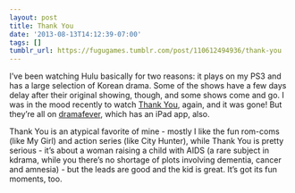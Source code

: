 ```yaml
---
layout: post
title: Thank You
date: '2013-08-13T14:12:39-07:00'
tags: []
tumblr_url: https://fugugames.tumblr.com/post/110612494936/thank-you
---
```

I’ve been watching Hulu basically for two reasons: it plays on my PS3 and has a large selection of Korean drama. Some of the shows have a few days delay after their original showing, though, and some shows come and go. I was in the mood recently to watch [Thank You](http://wiki.d-addicts.com/Thank_You), again, and it was gone! But they’re all on [dramafever](http://dramafever.com/), which has an iPad app, also.

Thank You is an atypical favorite of mine - mostly I like the fun rom-coms (like My Girl) and action series (like City Hunter), while Thank You is pretty serious - it’s about a woman raising a child with AIDS (a rare subject in kdrama, while you there’s no shortage of plots involving dementia, cancer and amnesia) - but the leads are good and the kid is great. It’s got its fun moments, too.

